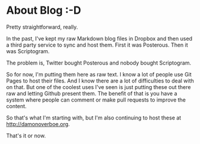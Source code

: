 # About Blog :-D

Pretty straightforward, really.

In the past, I've kept my raw Markdown blog files in Dropbox and then used a third party
service to sync and host them. First it was Posterous. Then it was Scriptogram.

The problem is, Twitter bought Posterous and nobody bought Scriptogram.

So for now, I'm putting them here as raw text. I know a lot of people use Git Pages to
host their files. And I know there are a lot of difficulties to deal with on that. But
one of the coolest uses I've seen is just putting these out there raw and letting Github
present them. The benefit of that is you have a system where people can comment or
make pull requests to improve the content.

So that's what I'm starting with, but I'm also continuing to host these at
<http://damonoverboe.org>.

That's it or now.
